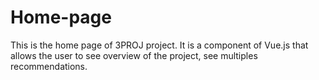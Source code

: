 # Home-page

This is the home page of 3PROJ project. It is a component of Vue.js that allows the user to see overview of the project, see multiples recommendations.
